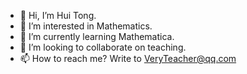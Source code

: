 - 👋 Hi, I’m Hui Tong.
- 👀 I’m interested in Mathematics.
- 🌱 I’m currently learning Mathematica.
- 💞️ I’m looking to collaborate on teaching.
- 📫 How to reach me? Write to VeryTeacher@qq.com

<!---
VeryTeacher/VeryTeacher is a ✨ special ✨ repository because its `README.md` (this file) appears on your GitHub profile.
You can click the Preview link to take a look at your changes.
--->
